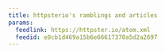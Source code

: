 ```yaml
---
title: httpsterio's ramblings and articles
params:
  feedlink: https://httpster.io/atom.xml
  feedid: e8cb1d469a15b6e66617370a5d2a2697
---
```

